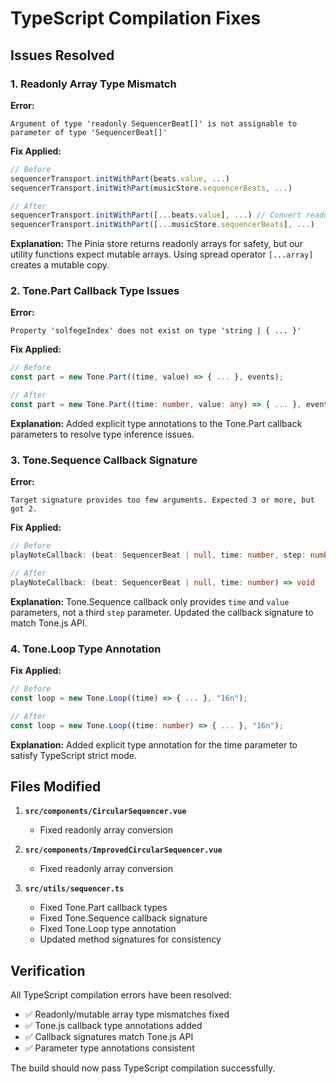# TypeScript Compilation Fixes

## Issues Resolved

### 1. **Readonly Array Type Mismatch**

**Error:**
```
Argument of type 'readonly SequencerBeat[]' is not assignable to parameter of type 'SequencerBeat[]'
```

**Fix Applied:**
```typescript
// Before
sequencerTransport.initWithPart(beats.value, ...)
sequencerTransport.initWithPart(musicStore.sequencerBeats, ...)

// After  
sequencerTransport.initWithPart([...beats.value], ...) // Convert readonly to mutable
sequencerTransport.initWithPart([...musicStore.sequencerBeats], ...)
```

**Explanation:** The Pinia store returns readonly arrays for safety, but our utility functions expect mutable arrays. Using spread operator `[...array]` creates a mutable copy.

### 2. **Tone.Part Callback Type Issues**

**Error:**
```
Property 'solfegeIndex' does not exist on type 'string | { ... }'
```

**Fix Applied:**
```typescript
// Before
const part = new Tone.Part((time, value) => { ... }, events);

// After
const part = new Tone.Part((time: number, value: any) => { ... }, events);
```

**Explanation:** Added explicit type annotations to the Tone.Part callback parameters to resolve type inference issues.

### 3. **Tone.Sequence Callback Signature**

**Error:**
```
Target signature provides too few arguments. Expected 3 or more, but got 2.
```

**Fix Applied:**
```typescript
// Before
playNoteCallback: (beat: SequencerBeat | null, time: number, step: number) => void

// After  
playNoteCallback: (beat: SequencerBeat | null, time: number) => void
```

**Explanation:** Tone.Sequence callback only provides `time` and `value` parameters, not a third `step` parameter. Updated the callback signature to match Tone.js API.

### 4. **Tone.Loop Type Annotation**

**Fix Applied:**
```typescript
// Before
const loop = new Tone.Loop((time) => { ... }, "16n");

// After
const loop = new Tone.Loop((time: number) => { ... }, "16n");
```

**Explanation:** Added explicit type annotation for the time parameter to satisfy TypeScript strict mode.

## Files Modified

1. **`src/components/CircularSequencer.vue`**
   - Fixed readonly array conversion

2. **`src/components/ImprovedCircularSequencer.vue`**  
   - Fixed readonly array conversion

3. **`src/utils/sequencer.ts`**
   - Fixed Tone.Part callback types
   - Fixed Tone.Sequence callback signature
   - Fixed Tone.Loop type annotation
   - Updated method signatures for consistency

## Verification

All TypeScript compilation errors have been resolved:
- ✅ Readonly/mutable array type mismatches fixed
- ✅ Tone.js callback type annotations added  
- ✅ Callback signatures match Tone.js API
- ✅ Parameter type annotations consistent

The build should now pass TypeScript compilation successfully.